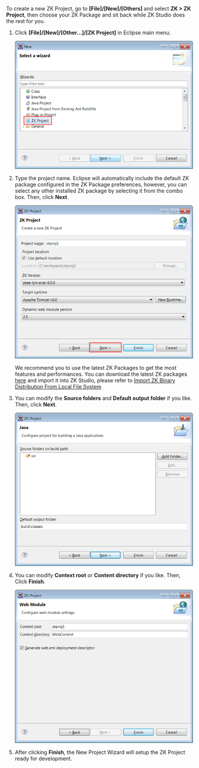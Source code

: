 To create a new ZK Project, go to **\[File\]/\[New\]/\[Others\]** and
select **ZK \> ZK Project**, then choose your ZK Package and sit back
while ZK Studio does the rest for you.

1.  Click **\[File\]/\[New\]/\[Other...\]/\[ZK Project\]** in Eclipse
    main menu.
      
    ![](images/zk_studio_094_create_proj_0.png)
2.  Type the project name. Eclipse will automatically include the
    default ZK package configured in the ZK Package preferences,
    however, you can select any other installed ZK package by selecting
    it from the combo box. Then, click **Next**.
      
    ![](images/zk_studio_094_create_proj_1.png)

    We recommend you to use the latest ZK Packages to get the most
    features and performances. You can download the latest ZK packages
    [here](https://www.zkoss.org/download/zk) and import it into ZK
    Studio, please refer to [ Import ZK Binary Distribution From Local
    File
    System](ZK_Studio_Essentials/Features_of_ZK_Studio/ZKs#Import_ZK_Binary_Distribution_From_Local_File_System)
3.  You can modify the **Source folders** and **Default output folder**
    if you like. Then, click **Next**.
      
    ![](images/zk_studio_094_create_proj_4_1.png)
4.  You can modify **Context root** or **Content directory** if you
    like. Then, Click **Finish**.
      
    ![](images/zk_studio_094_create_proj_4.png)
5.  After clicking **Finish**, the New Project Wizard will setup the ZK
    Project ready for development.
